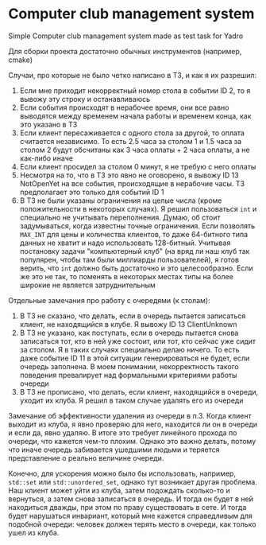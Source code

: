 # Computer club management system
Simple Computer club management system made as test task for Yadro

Для сборки проекта достаточно обычных инструментов (например, cmake)

Случаи, про которые не было четко написано в ТЗ, и как я их разрешил:

1. Если мне приходит некорректный номер стола в событии ID 2, то я вывожу эту строку и останавливаюсь
2. Если события происходят в нерабочее время, они все равно выводятся между временем начала работы и временем конца, как это указано в ТЗ
3. Если клиент пересаживается с одного стола за другой, то оплата считается независимо. То есть 2.5 часа за столом 1 и 1.5 часа за столом 2 будут обсчитаны как 3 часа оплаты + 2 часа оплаты, а не как-либо иначе
4. Если клиент просидел за столом 0 минут, я не требую с него оплаты
5. Несмотря на то, что в ТЗ это явно не оговорено, я вывожу ID 13 NotOpenYet на все события, происходящие в нерабочие часы. ТЗ предполагает это только для событий ID 1
6. В ТЗ не были указаны ограничения на целые числа (кроме положительности в некоторых случаях). Я решил пользоваться `int` и специально не учитывать переполнения. Думаю, об стоит задумываться, когда известны точные ограничения. Если позволять `MAX_INT` для цены и количества клиентов, то даже 64-битного типа данных не хватит и надо использовать 128-битный. Учитывая постановку задачи "компьютерный клуб" (на вряд ли наш клуб так популярен, чтобы там были миллиарды пользователей), я готов верить, что `int` должно быть достаточно и это целесообразно. Если же это не так, то поменять в некоторых местах типы на более широкие не является затруднительным

Отдельные замечания про работу с очередями (к столам):
1. В ТЗ не сказано, что делать, если в очередь пытается записаться клиент, не находящийся в клубе. Я вывожу ID 13 ClientUnknown
2. В ТЗ не указано, как поступать, если в очередь пытается снова записаться тот, кто в ней уже состоит, или тот, кто сейчас уже сидит за столом. Я в таких случаях специально делаю ничего. То есть даже событие ID 11 в этой ситуации генерироваться не будет, если очередь заполнена. В моем понимании, некорректность такого поведения превалирует над формальными критериями работы очереди
3. В ТЗ не прописано, что делать, если клиент, находящийся в очереди, уходит их клуба. Я решил в таком случае удалять его из очереди

Замечание об эффективности удаления из очереди в п.3. Когда клиент выходит из клуба, я явно проверяю для него, находится ли он в очереди и если да, явно удаляю. В итоге это требует линейного прохода по очереди, что кажется чем-то плохим. Однако это важно делать, потому что иначе очередь забивается ушедшими людьми и теряется представление о реально величине очереди.

Конечно, для ускорения можно было бы использовать, например, `std::set` или `std::unordered_set`, однако тут возникает другая проблема. Наш клиент может уйти из клуба, затем подождать сколько-то и вернуться, а затем снова записаться в очередь. И тогда он будет в ней находиться дважды, при этом по праву существовать в сете. И тогда будет нарушаться инвариант, который мне кажется справедливым для подобной очереди: человек должен терять место в очереди, как только ушел из клуба.